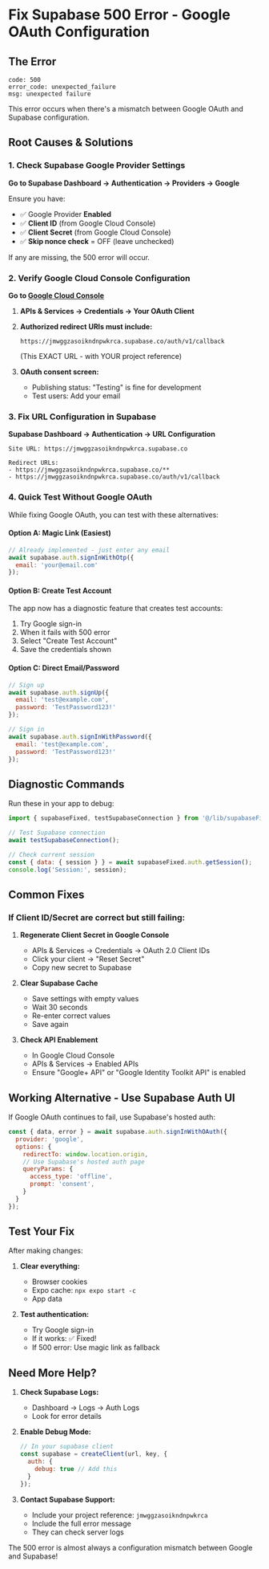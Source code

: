 # Fix Supabase 500 Error - Google OAuth Configuration

## The Error
```
code: 500
error_code: unexpected_failure
msg: unexpected failure
```

This error occurs when there's a mismatch between Google OAuth and Supabase configuration.

## Root Causes & Solutions

### 1. Check Supabase Google Provider Settings

**Go to Supabase Dashboard → Authentication → Providers → Google**

Ensure you have:
- ✅ Google Provider **Enabled**
- ✅ **Client ID** (from Google Cloud Console)
- ✅ **Client Secret** (from Google Cloud Console)
- ✅ **Skip nonce check** = OFF (leave unchecked)

If any are missing, the 500 error will occur.

### 2. Verify Google Cloud Console Configuration

**Go to [Google Cloud Console](https://console.cloud.google.com/)**

1. **APIs & Services → Credentials → Your OAuth Client**

2. **Authorized redirect URIs must include:**
   ```
   https://jmwggzasoikndnpwkrca.supabase.co/auth/v1/callback
   ```
   (This EXACT URL - with YOUR project reference)

3. **OAuth consent screen:**
   - Publishing status: "Testing" is fine for development
   - Test users: Add your email

### 3. Fix URL Configuration in Supabase

**Supabase Dashboard → Authentication → URL Configuration**

```
Site URL: https://jmwggzasoikndnpwkrca.supabase.co

Redirect URLs:
- https://jmwggzasoikndnpwkrca.supabase.co/**
- https://jmwggzasoikndnpwkrca.supabase.co/auth/v1/callback
```

### 4. Quick Test Without Google OAuth

While fixing Google OAuth, you can test with these alternatives:

#### Option A: Magic Link (Easiest)
```javascript
// Already implemented - just enter any email
await supabase.auth.signInWithOtp({
  email: 'your@email.com'
});
```

#### Option B: Create Test Account
The app now has a diagnostic feature that creates test accounts:
1. Try Google sign-in
2. When it fails with 500 error
3. Select "Create Test Account"
4. Save the credentials shown

#### Option C: Direct Email/Password
```javascript
// Sign up
await supabase.auth.signUp({
  email: 'test@example.com',
  password: 'TestPassword123!'
});

// Sign in
await supabase.auth.signInWithPassword({
  email: 'test@example.com',
  password: 'TestPassword123!'
});
```

## Diagnostic Commands

Run these in your app to debug:

```javascript
import { supabaseFixed, testSupabaseConnection } from '@/lib/supabaseFixed';

// Test Supabase connection
await testSupabaseConnection();

// Check current session
const { data: { session } } = await supabaseFixed.auth.getSession();
console.log('Session:', session);
```

## Common Fixes

### If Client ID/Secret are correct but still failing:

1. **Regenerate Client Secret in Google Console**
   - APIs & Services → Credentials → OAuth 2.0 Client IDs
   - Click your client → "Reset Secret"
   - Copy new secret to Supabase

2. **Clear Supabase Cache**
   - Save settings with empty values
   - Wait 30 seconds
   - Re-enter correct values
   - Save again

3. **Check API Enablement**
   - In Google Cloud Console
   - APIs & Services → Enabled APIs
   - Ensure "Google+ API" or "Google Identity Toolkit API" is enabled

## Working Alternative - Use Supabase Auth UI

If Google OAuth continues to fail, use Supabase's hosted auth:

```javascript
const { data, error } = await supabase.auth.signInWithOAuth({
  provider: 'google',
  options: {
    redirectTo: window.location.origin,
    // Use Supabase's hosted auth page
    queryParams: {
      access_type: 'offline',
      prompt: 'consent',
    }
  }
});
```

## Test Your Fix

After making changes:

1. **Clear everything:**
   - Browser cookies
   - Expo cache: `npx expo start -c`
   - App data

2. **Test authentication:**
   - Try Google sign-in
   - If it works: ✅ Fixed!
   - If 500 error: Use magic link as fallback

## Need More Help?

1. **Check Supabase Logs:**
   - Dashboard → Logs → Auth Logs
   - Look for error details

2. **Enable Debug Mode:**
   ```javascript
   // In your supabase client
   const supabase = createClient(url, key, {
     auth: {
       debug: true // Add this
     }
   });
   ```

3. **Contact Supabase Support:**
   - Include your project reference: `jmwggzasoikndnpwkrca`
   - Include the full error message
   - They can check server logs

The 500 error is almost always a configuration mismatch between Google and Supabase!